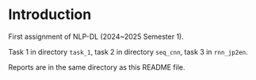 # Introduction
First assignment of NLP-DL (2024~2025 Semester 1).

Task 1 in directory `task_1`, task 2 in directory `seq_cnn`, task 3 in `rnn_jp2en`.

Reports are in the same directory as this README file.